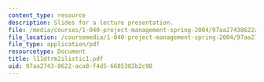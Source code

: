```yaml
---
content_type: resource
description: Slides for a lecture presentation.
file: /media/courses/1-040-project-management-spring-2004/97aa27438622aca8f4d56685302b2c98_l11dtrm2ilistic1.pdf
file_location: /coursemedia/1-040-project-management-spring-2004/97aa27438622aca8f4d56685302b2c98_l11dtrm2ilistic1.pdf
file_type: application/pdf
resourcetype: Document
title: l11dtrm2ilistic1.pdf
uid: 97aa2743-8622-aca8-f4d5-6685302b2c98
---
```

